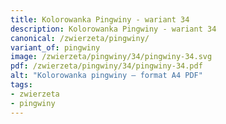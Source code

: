 ```yaml
---
title: Kolorowanka Pingwiny - wariant 34
description: Kolorowanka Pingwiny - wariant 34
canonical: /zwierzeta/pingwiny/
variant_of: pingwiny
image: /zwierzeta/pingwiny/34/pingwiny-34.svg
pdf: /zwierzeta/pingwiny/34/pingwiny-34.pdf
alt: "Kolorowanka pingwiny – format A4 PDF"
tags:
- zwierzeta
- pingwiny
---
```

